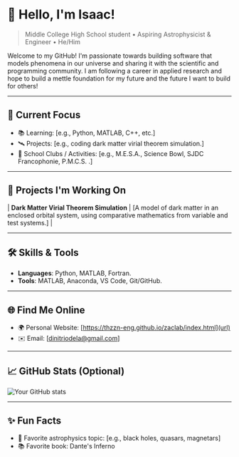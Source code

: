 # 🌌 Hello, I'm Isaac!

> Middle College High School student • Aspiring Astrophysicist & Engineer • He/Him

Welcome to my GitHub! I'm passionate towards building software that models phenomena in our universe and sharing it with the scientific and programming community. I am following a career in applied research and hope to build a mettle foundation for my future and the future I want to build for others!

---

## 🔭 Current Focus

- 📚 Learning: [e.g., Python, MATLAB, C++, etc.]
- 🛰️ Projects: [e.g., coding dark matter virial theorem simulation.]
- 📓 School Clubs / Activities: [e.g., M.E.S.A., Science Bowl, SJDC Francophonie, P.M.C.S. .]

---

## 🚀 Projects I'm Working On

| **Dark Matter Virial Theorem Simulation** | [A model of dark matter in an enclosed orbital system, using comparative mathematics from variable and test systems.] |

---

## 🛠️ Skills & Tools

- **Languages**: Python, MATLAB, Fortran.
- **Tools**: MATLAB, Anaconda, VS Code, Git/GitHub.

---

## 🌐 Find Me Online

- 🌍 Personal Website: [https://thzzn-eng.github.io/zaclab/index.html](url)
- ✉️ Email: [dinitriodela@gmail.com]

---

## 📈 GitHub Stats (Optional)

![Your GitHub stats](https://github-readme-stats.vercel.app/api?username=YourUsername&show_icons=true&theme=radical)

---

## ✨ Fun Facts

- 🌠 Favorite astrophysics topic: [e.g., black holes, quasars, magnetars]
- 📚 Favorite book: Dante's Inferno
